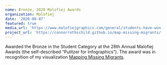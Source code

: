 ```yaml
---
name: Bronze, 2020 Malofiej Awards
organization: Malofiej
date: '2020-08-07'
featured: true
media_url: 'https://www.malofiejgraphics.com/general/students-have-won-awards-too/2020/08'
project_url: 'https://connorrothschild.github.io/map-missing-migrants/'
---
```


Awarded the Bronze in the Student Category at the 28th Annual Malofiej Awards (the self-described “Pulitzer for Infographics”). The award was in recognition of my visualization [Mapping Missing Migrants](https://connorrothschild.github.io/map-missing-migrants/).